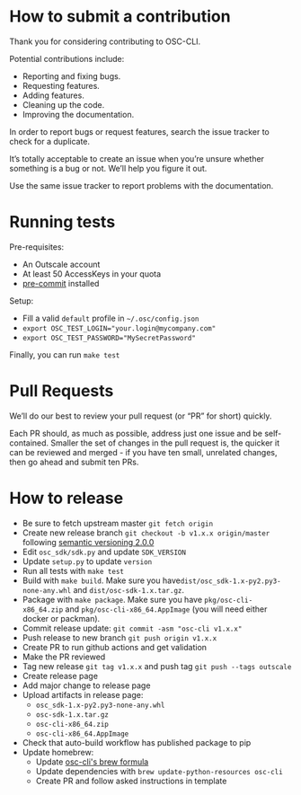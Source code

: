 # How to submit a contribution

Thank you for considering contributing to OSC-CLI.

Potential contributions include:

- Reporting and fixing bugs.
- Requesting features.
- Adding features.
- Cleaning up the code.
- Improving the documentation.

In order to report bugs or request features, search the issue tracker to check for a duplicate.

It’s totally acceptable to create an issue when you’re unsure whether
something is a bug or not. We’ll help you figure it out.

Use the same issue tracker to report problems with the documentation.

# Running tests

Pre-requisites:
- An Outscale account
- At least 50 AccessKeys in your quota
- [pre-commit](https://github.com/pre-commit/pre-commit-hooks) installed

Setup:
- Fill a valid `default` profile in `~/.osc/config.json`
- `export OSC_TEST_LOGIN="your.login@mycompany.com"`
- `export OSC_TEST_PASSWORD="MySecretPassword"`

Finally, you can run `make test`

# Pull Requests

We’ll do our best to review your pull request (or “PR” for short) quickly.

Each PR should, as much as possible, address just one issue and be self-contained.
Smaller the set of changes in the pull request is, the quicker it can be reviewed and
merged - if you have ten small, unrelated changes, then go ahead and submit ten PRs.

# How to release

- Be sure to fetch upstream master `git fetch origin`
- Create new release branch `git checkout -b v1.x.x origin/master` following [semantic versioning 2.0.0](https://semver.org/)
- Edit `osc_sdk/sdk.py` and update `SDK_VERSION`
- Update `setup.py` to update `version`
- Run all tests with `make test`
- Build with `make build`. Make sure you have`dist/osc_sdk-1.x-py2.py3-none-any.whl` and `dist/osc-sdk-1.x.tar.gz`.
- Package with `make package`. Make sure you have `pkg/osc-cli-x86_64.zip` and `pkg/osc-cli-x86_64.AppImage` (you will need either docker or packman).
- Commit release update: `git commit -asm "osc-cli v1.x.x"`
- Push release to new branch `git push origin v1.x.x`
- Create PR to run github actions and get validation
- Make the PR reviewed
- Tag new release `git tag v1.x.x` and push tag `git push --tags outscale`
- Create release page
- Add major change to release page
- Upload artifacts in release page:
  - `osc_sdk-1.x-py2.py3-none-any.whl`
  - `osc-sdk-1.x.tar.gz`
  - `osc-cli-x86_64.zip`
  - `osc-cli-x86_64.AppImage`
- Check that auto-build workflow has published package to pip
- Update homebrew:
  - Update [osc-cli's brew formula](https://github.com/Homebrew/homebrew-core/blob/master/Formula/osc-cli.rb#L6)
  - Update dependencies with `brew update-python-resources osc-cli`
  - Create PR and follow asked instructions in template
